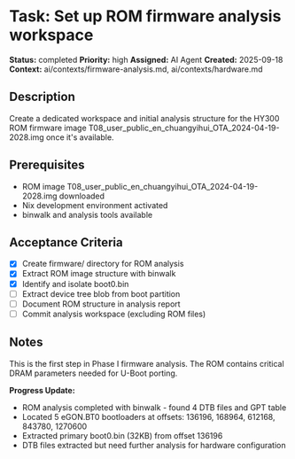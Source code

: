 # Task: Set up ROM firmware analysis workspace

**Status:** completed
**Priority:** high
**Assigned:** AI Agent
**Created:** 2025-09-18
**Context:** ai/contexts/firmware-analysis.md, ai/contexts/hardware.md

## Description

Create a dedicated workspace and initial analysis structure for the HY300 ROM firmware image T08_user_public_en_chuangyihui_OTA_2024-04-19-2028.img once it's available.

## Prerequisites

- ROM image T08_user_public_en_chuangyihui_OTA_2024-04-19-2028.img downloaded
- Nix development environment activated
- binwalk and analysis tools available

## Acceptance Criteria

- [x] Create firmware/ directory for ROM analysis
- [x] Extract ROM image structure with binwalk
- [x] Identify and isolate boot0.bin 
- [ ] Extract device tree blob from boot partition
- [ ] Document ROM structure in analysis report
- [ ] Commit analysis workspace (excluding ROM files)

## Notes

This is the first step in Phase I firmware analysis. The ROM contains critical DRAM parameters needed for U-Boot porting.

**Progress Update:**
- ROM analysis completed with binwalk - found 4 DTB files and GPT table
- Located 5 eGON.BT0 bootloaders at offsets: 136196, 168964, 612168, 843780, 1270600
- Extracted primary boot0.bin (32KB) from offset 136196
- DTB files extracted but need further analysis for hardware configuration
